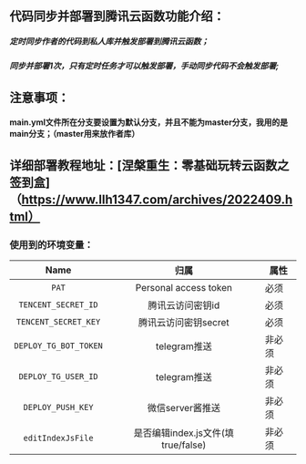 ## 代码同步并部署到腾讯云函数功能介绍：
##### 定时同步作者的代码到私人库并触发部署到腾讯云函数；
##### 同步并部署1次，只有定时任务才可以触发部署，手动同步代码不会触发部署;
## 注意事项：
#### main.yml文件所在分支要设置为默认分支，并且不能为master分支，我用的是main分支；（master用来放作者库）

## 详细部署教程地址：[涅槃重生：零基础玩转云函数之签到盒]（https://www.llh1347.com/archives/2022409.html）
### 使用到的环境变量：
| Name                          |   归属                  | 属性        |
| :---------------------:       | :----------:           | --------- | 
| `PAT`                         |Personal access token   | 必须 | 
| `TENCENT_SECRET_ID`           |腾讯云访问密钥id           | 必须 | 
| `TENCENT_SECRET_KEY`          |腾讯云访问密钥secret       | 必须 | 
| `DEPLOY_TG_BOT_TOKEN`         |telegram推送             | 非必须 |
| `DEPLOY_TG_USER_ID`           |telegram推送             | 非必须 |
| `DEPLOY_PUSH_KEY`             |微信server酱推送          | 非必须 |
| `editIndexJsFile`             |是否编辑index.js文件(填 true/false)      | 非必须 | 
